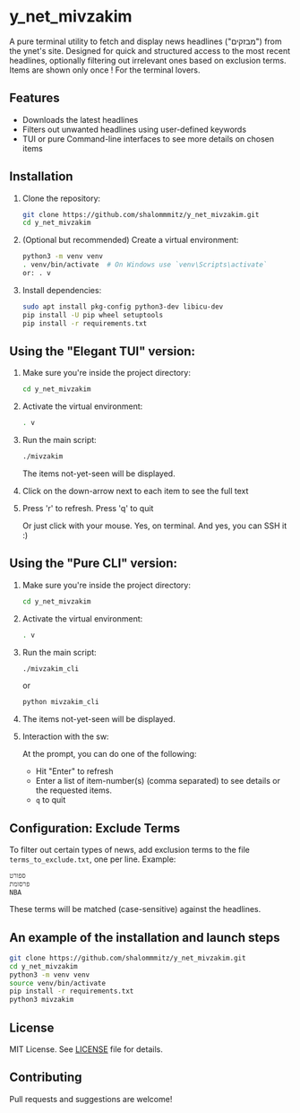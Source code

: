# y_net_mivzakim

A pure terminal utility to fetch and display news headlines ("מבזקים") from the ynet's site. Designed for quick and structured access to the most recent headlines, optionally filtering out irrelevant ones based on exclusion terms. Items are shown only once ! For the terminal lovers.

## Features

- Downloads the latest headlines
- Filters out unwanted headlines using user-defined keywords
- TUI or pure Command-line interfaces to see more details on chosen items

## Installation

1. Clone the repository:

   ```bash
   git clone https://github.com/shalommmitz/y_net_mivzakim.git
   cd y_net_mivzakim
   ```

2. (Optional but recommended) Create a virtual environment:

   ```bash
   python3 -m venv venv
   . venv/bin/activate  # On Windows use `venv\Scripts\activate`
   or: . v
   ```

3. Install dependencies:

   ```bash
   sudo apt install pkg-config python3-dev libicu-dev
   pip install -U pip wheel setuptools
   pip install -r requirements.txt
   ```

## Using the "Elegant TUI" version:

1. Make sure you're inside the project directory:

   ```bash
   cd y_net_mivzakim
   ```

2. Activate the virtual environment:

   ```bash
   . v
   ```
   
3. Run the main script:

   ```bash
   ./mivzakim
   ```

   The items not-yet-seen will be displayed.

4. Click on the down-arrow next to each item to see the full text

5. Press 'r' to refresh. Press 'q' to quit

   Or just click with your mouse. Yes, on terminal. And yes, you can SSH it :)

## Using the "Pure CLI" version:

1. Make sure you're inside the project directory:

   ```bash
   cd y_net_mivzakim
   ```

2. Activate the virtual environment:

   ```bash
   . v
   ```
   
3. Run the main script:

   ```bash
   ./mivzakim_cli
   ```
  
   or
   ```bash
   python mivzakim_cli
   ```

4. The items not-yet-seen will be displayed.  

5. Interaction with the sw:

   At the prompt, you can do one of the following:

   - Hit "Enter" to refresh
   - Enter a list of item-number(s) (comma separated) to see details or the requested items.
   - `q` to quit

## Configuration: Exclude Terms

To filter out certain types of news, add exclusion terms to the file `terms_to_exclude.txt`, one per line. Example:

```
ספורט
פרסומת
NBA
```

These terms will be matched (case-sensitive) against the headlines.

## An example of the installation and launch steps

```bash
git clone https://github.com/shalommmitz/y_net_mivzakim.git
cd y_net_mivzakim
python3 -m venv venv
source venv/bin/activate
pip install -r requirements.txt
python3 mivzakim
```

## License

MIT License. See [LICENSE](LICENSE ) file for details.

## Contributing

Pull requests and suggestions are welcome!

